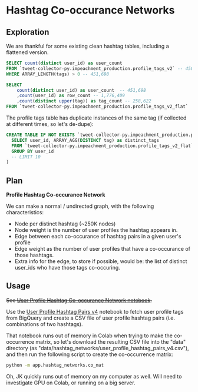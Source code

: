
# Hashtag Co-occurance Networks


## Exploration

We are thankful for some existing clean hashtag tables, including a flattened version.

```sql
SELECT count(distinct user_id) as user_count
FROM `tweet-collector-py.impeachment_production.profile_tags_v2` -- 458,159
WHERE ARRAY_LENGTH(tags) > 0 -- 451,698
```

```sql
SELECT
    count(distinct user_id) as user_count  -- 451,698
    ,count(user_id) as row_count -- 1,776,409
    ,count(distinct upper(tag)) as tag_count -- 258,622
FROM `tweet-collector-py.impeachment_production.profile_tags_v2_flat`
```

The profile tags table has duplicate instances of the same tag (if collected at different times, so let's de-dupe):

```sql
CREATE TABLE IF NOT EXISTS `tweet-collector-py.impeachment_production.profile_tags_v2_distinct` as (
  SELECT user_id, ARRAY_AGG(DISTINCT tag) as distinct_tags
  FROM `tweet-collector-py.impeachment_production.profile_tags_v2_flat`
  GROUP BY user_id
  -- LIMIT 10
)
```

## Plan

**Profile Hashtag Co-occurance Network**

We can make a normal / undirected graph, with the following characteristics:
  + Node per distinct hashtag (~250K nodes)
  + Node weight is the number of user profiles the hashtag appears in.
  + Edge between each co-occurance of hashtag pairs in a given user's profile
  + Edge weight as the number of user profiles that have a co-occurance of those hashtags.
  + Extra info for the edge, to store if possible, would be: the list of distinct user_ids who have those tags co-occuring.

## Usage

~~See [User Profile Hashtag Co-occurance Network notebook](/app/hashtag_networks/User_Profile_Hashtag_Co_occurance_Network.ipynb).~~

Use the [User Profile Hashtag Pairs v4](/app/hashtag_networks/User_Profile_Hashtag_Pairs_CSV_and_Co_occurrence_Matrix_v4) notebook to fetch user profile tags from BigQuery and create a CSV file of user profile hashtag pairs (i.e. combinations of two hashtags).

That notebook runs out of memory in Colab when trying to make the co-occurrence matrix, so let's download the resulting CSV file into the "data" directory (as "data/hashtag_networks/user_profile_hashtag_pairs_v4.csv"), and then run the following script to create the co-occurrence matrix:

```sh
python -m app.hashtag_networks.co_mat
```


Oh, JK quickly runs out of memory on my computer as well. Will need to investigate GPU on Colab, or running on a big server.
